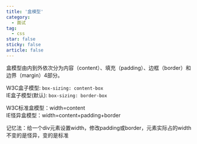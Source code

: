 ```yaml
---
title: '盒模型'
category:
  - 面试
tag:
  - css
star: false
sticky: false  
article: false
---
```


盒模型由内到外依次分为内容（content）、填充（padding）、边框（border）和边界（margin）4部分。

W3C盒子模型: `​box-sizing: content-box`  
IE盒子模型(默认): `box-sizing: border-box`

W3C标准盒模型：width=content  
​IE怪异盒模型：width=content+padding+border

记忆法：给一个div元素设置width，修改padding或border，元素实际占的width不变的是怪异，变的是标准

